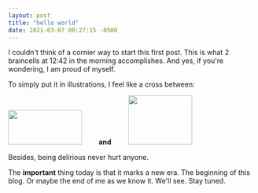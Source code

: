 ```yaml
---
layout: post
title: "hello world"
date: 2021-03-07 00:27:15 -0500
---
```



I couldn't think of a cornier way to start this first post. This is what 2 braincells at 12:42 in the morning accomplishes. And yes, if you're wondering, I am proud of myself.

To simply put it in illustrations, I feel like a cross between:

<img src="https://media.giphy.com/media/xT8qBvH1pAhtfSx52U/source.gif" width="150" height="70" style="padding-right: 30px"/> **and**
<img src="https://media.giphy.com/media/BfbfXKq8Ozo4w/giphy.gif" width="130" height="100" style="padding-left: 30px"/>

Besides, being delirious never hurt anyone. 

The **important** thing today is that it marks a new era. The beginning of this blog. Or maybe the end of me as we know it. We'll see. Stay tuned.


